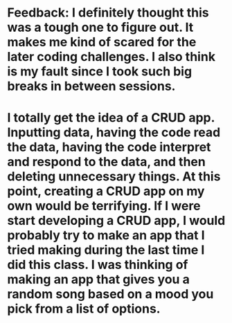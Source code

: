 # Feedback: I definitely thought this was a tough one to figure out. It makes me kind of scared for the later coding challenges. I also think is my fault since I took such big breaks in between sessions.

# I totally get the idea of a CRUD app. Inputting data, having the code read the data, having the code interpret and respond to the data, and then deleting unnecessary things. At this point, creating a CRUD app on my own would be terrifying. If I were start developing a CRUD app, I would probably try to make an app that I tried making during the last time I did this class. I was thinking of making an app that gives you a random song based on a mood you pick from a list of options. 